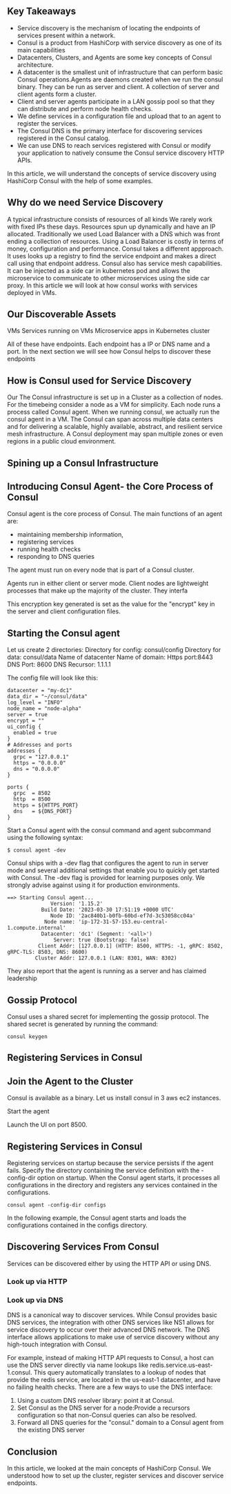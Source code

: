 ## Key Takeaways

* Service discovery is the mechanism of locating the endpoints of services present within a network.
* Consul is a product from HashiCorp with service discovery as one of its main capabilities
* Datacenters, Clusters, and Agents are some key concepts of Consul architecture. 
* A datacenter is the smallest unit of infrastructure that can perform basic Consul operations.Agents are daemons created when we run the consul binary. They can be run as server and client. A collection of server and client agents form a cluster.
* Client and server agents participate in a LAN gossip pool so that they can distribute and perform node health checks.
* We define services in a configuration file and upload that to an agent to register the services.
* The Consul DNS is the primary interface for discovering services registered in the Consul catalog.
* We can use DNS to reach services registered with Consul or modify your application to natively consume the Consul service discovery HTTP APIs.

In this article, we will understand the concepts of service discovery using HashiCorp Consul with the help of some examples.
## Why do we need Service Discovery
A typical infrastructure consists of resources of all kinds
We rarely work with fixed IPs these days. Resources spun up dynamically and have an IP allocated. Traditionally we used Load Balancer with a DNS which was front ending a collection of resources. Using a Load Balancer is costly in terms of money, configuration and performance. Consul takes a different appproach. It uses looks up a registry to find the service endpoint and makes a direct call using that endpoint address. Consul also has service mesh capabilities. It can be injected as a side car in kubernetes pod and allows the microservice to communicate to other microservices using the side car proxy. In this article we will look at how consul works with services deployed in VMs.
## Our Discoverable Assets
VMs
Services running on VMs
Microservice apps in Kubernetes cluster

All of these have endpoints. Each endpoint has a IP or DNS name and a port.
In the next section we will see how Consul helps to discover these endpoints 
## How is Consul used for Service Discovery 
Our 
The Consul infrastructure is set up in a Cluster as a collection of nodes. For the timebeing consider a node as a VM for simplicity. Each node runs a process called Consul agent. When we running consul, we actually run the consul agent in a VM. The Consul can span across multiple data centers and for delivering a scalable, highly available, abstract, and resilient service mesh infrastructure. A Consul deployment may span multiple zones or even regions in a public cloud environment.
## Spining up a Consul Infrastructure
## Introducing Consul Agent- the Core Process of Consul
Consul agent is the core process of Consul. The main functions of an agent are:  
- maintaining membership information, 
- registering services 
- running health checks 
- responding to DNS queries

The agent must run on every node that is part of a Consul cluster.

Agents run in either client or server mode. Client nodes are lightweight processes that make up the majority of the cluster. They interfa


This encryption key generated is set as the value for the "encrypt" key in the server and client configuration files.

## Starting the Consul agent
Let us create 2 directories:
Directory for config: consul/config
Directory for data: consul/data
Name of datacenter
Name of domain: 
Https port:8443
DNS Port: 8600
DNS Recursor: 1.1.1.1

The config file will look like this:

```hcl
datacenter = "my-dc1"
data_dir = "~/consul/data"
log_level = "INFO"
node_name = "node-alpha"
server = true
encrypt = ""
ui_config {
  enabled = true
}
# Addresses and ports
addresses {
  grpc = "127.0.0.1"
  https = "0.0.0.0"
  dns = "0.0.0.0"
}

ports {
  grpc  = 8502
  http  = 8500
  https = ${HTTPS_PORT}
  dns   = ${DNS_PORT}
}
```

Start a Consul agent with the consul command and agent subcommand using the following syntax:

```shell
$ consul agent -dev
```

Consul ships with a -dev flag that configures the agent to run in server mode and several additional settings that enable you to quickly get started with Consul. The -dev flag is provided for learning purposes only. We strongly advise against using it for production environments.

```shell
==> Starting Consul agent...
              Version: '1.15.2'
           Build Date: '2023-03-30 17:51:19 +0000 UTC'
              Node ID: '2ac840b1-b0fb-60bd-ef7d-3c53058cc04a'
            Node name: 'ip-172-31-57-153.eu-central-1.compute.internal'
           Datacenter: 'dc1' (Segment: '<all>')
               Server: true (Bootstrap: false)
          Client Addr: [127.0.0.1] (HTTP: 8500, HTTPS: -1, gRPC: 8502, gRPC-TLS: 8503, DNS: 8600)
         Cluster Addr: 127.0.0.1 (LAN: 8301, WAN: 8302)
```
They also report that the agent is running as a server and has claimed leadership

## Gossip Protocol
Consul uses a shared secret for implementing the gossip protocol. The shared secret is generated by running the command:
```shell
consul keygen
```
## Registering Services in Consul

## Join the Agent to the Cluster

Consul is available as a binary. Let us install consul in 3 aws ec2 instances.

Start the agent

Launch the UI on port 8500.


## Registering Services in Consul
Registering services on startup because the service persists if the agent fails. Specify the directory containing the service definition with the -config-dir option on startup. When the Consul agent starts, it processes all configurations in the directory and registers any services contained in the configurations. 
```shell
consul agent -config-dir configs
```
In the following example, the Consul agent starts and loads the configurations contained in the configs directory.

## Discovering Services From Consul
Services can be discovered either by using the HTTP API or using DNS.

### Look up via HTTP

### Look up via DNS
DNS is a canonical way to discover services. While Consul provides basic DNS services, the integration with other DNS services like NS1 allows for service discovery to occur over their advanced DNS network. 
The DNS interface allows applications to make use of service discovery without any high-touch integration with Consul.

For example, instead of making HTTP API requests to Consul, a host can use the DNS server directly via name lookups like redis.service.us-east-1.consul. This query automatically translates to a lookup of nodes that provide the redis service, are located in the us-east-1 datacenter, and have no failing health checks.
There are a few ways to use the DNS interface:
1. Using a custom DNS resolver library: point it at Consul.
2. Set Consul as the DNS server for a node:Provide a recursors configuration so that non-Consul queries can also be resolved.
3. Forward all DNS queries for the "consul." domain to a Consul agent from the existing DNS server
## Conclusion
In this article, we looked at the main concepts of HashiCorp Consul. We understood how to set up the cluster, register services and discover service endpoints.


